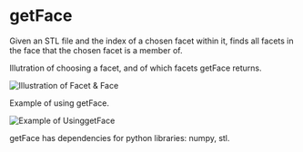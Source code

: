 # getFace
Given an STL file and the index of a chosen facet within it, finds all facets in the face that the chosen facet is a member of.



Illutration of choosing a facet, and of which facets getFace returns.

![Illustration of Facet & Face](https://i.imgur.com/htRLA0c.png)



Example of using getFace.

![Example of UsinggetFace](https://i.imgur.com/WDXkM4x.png)



getFace has dependencies for python libraries: numpy, stl.
